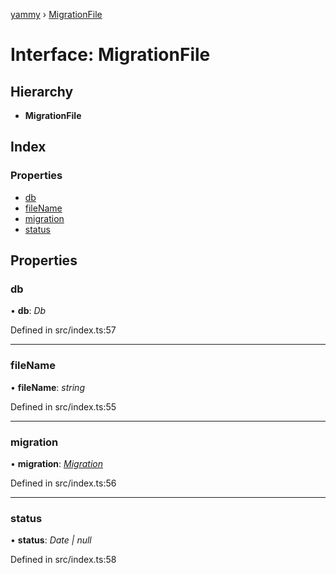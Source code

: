 [yammy](../README.md) › [MigrationFile](migrationfile.md)

# Interface: MigrationFile

## Hierarchy

* **MigrationFile**

## Index

### Properties

* [db](migrationfile.md#db)
* [fileName](migrationfile.md#filename)
* [migration](migrationfile.md#migration)
* [status](migrationfile.md#status)

## Properties

###  db

• **db**: *Db*

Defined in src/index.ts:57

___

###  fileName

• **fileName**: *string*

Defined in src/index.ts:55

___

###  migration

• **migration**: *[Migration](migration.md)*

Defined in src/index.ts:56

___

###  status

• **status**: *Date | null*

Defined in src/index.ts:58
